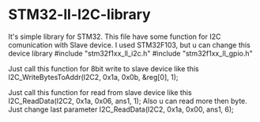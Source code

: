 # STM32-ll-I2C-library
It's simple library for STM32. This file have some function for I2C comunication with Slave device.
I used STM32F103, but u can change this device library
#include "stm32f1xx_ll_i2c.h"
#include "stm32f1xx_ll_gpio.h"

Just call this function for 8bit write to slave device like this
I2C_WriteBytesToAddr(I2C2, 0x1a, 0x0b, &reg[0], 1);

Just call this function for read from slave device like this
I2C_ReadData(I2C2, 0x1a, 0x06, ans1, 1);
Also u can read more then byte. Just change last parameter
I2C_ReadData(I2C2, 0x1a, 0x00, ans1, 6);
